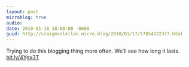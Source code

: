 ```yaml
---
layout: post
microblog: true
audio: 
date: 2010-01-16 18:00:00 -0600
guid: http://craigmcclellan.micro.blog/2010/01/17/t7854222377.html
---
```

Trying to do this blogging thing more often. We'll see how long it lasts. [bit.ly/4Ygx3T](http://bit.ly/4Ygx3T)
